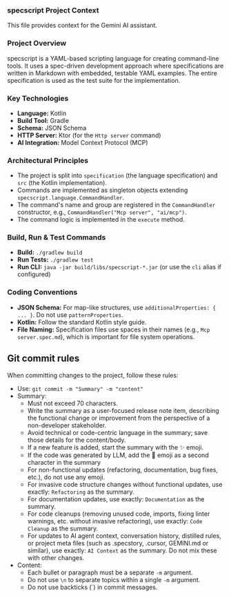 ### specscript Project Context

This file provides context for the Gemini AI assistant.

### Project Overview

specscript is a YAML-based scripting language for creating command-line tools. It uses a spec-driven development approach
where specifications are written in Markdown with embedded, testable YAML examples. The entire specification is used as
the test suite for the implementation.

### Key Technologies

- **Language:** Kotlin
- **Build Tool:** Gradle
- **Schema:** JSON Schema
- **HTTP Server:** Ktor (for the `Http server` command)
- **AI Integration:** Model Context Protocol (MCP)

### Architectural Principles

- The project is split into `specification` (the language specification) and `src` (the Kotlin implementation).
- Commands are implemented as singleton objects extending `specscript.language.CommandHandler`.
- The command's name and group are registered in the `CommandHandler` constructor, e.g.,
  `CommandHandler("Mcp server", "ai/mcp")`.
- The command logic is implemented in the `execute` method.

### Build, Run & Test Commands

- **Build:** `./gradlew build`
- **Run Tests:** `./gradlew test`
- **Run CLI:** `java -jar build/libs/specscript-*.jar` (or use the `cli` alias if configured)

### Coding Conventions

- **JSON Schema:** For map-like structures, use `additionalProperties: { ... }`. Do not use `patternProperties`.
- **Kotlin:** Follow the standard Kotlin style guide.
- **File Naming:** Specification files use spaces in their names (e.g., `Mcp server.spec.md`), which is important for
  file system operations.

## Git commit rules

When committing changes to the project, follow these rules:

- Use: `git commit -m "Summary" -m "content"`
- Summary:
    - Must not exceed 70 characters.
    - Write the summary as a user-focused release note item, describing the functional change or improvement from the
      perspective of a non-developer stakeholder.
    - Avoid technical or code-centric language in the summary; save those details for the content/body.
    - If a new feature is added, start the summary with the ✨ emoji.
    - If the code was generated by LLM, add the 🤖 emoji as a second character in the summary
    - For non-functional updates (refactoring, documentation, bug fixes, etc.), do not use any emoji.
    - For invasive code structure changes without functional updates, use exactly: `Refactoring` as the summary.
    - For documentation updates, use exactly: `Documentation` as the summary.
    - For code cleanups (removing unused code, imports, fixing linter warnings, etc. without invasive refactoring), use
      exactly: `Code Cleanup` as the summary.
    - For updates to AI agent context, conversation history, distilled rules, or project meta files (such as .specstory,
      .cursor, GEMINI.md or similar), use exactly: `AI Context` as the summary. Do not mix these with other changes.
- Content:
    - Each bullet or paragraph must be a separate `-m` argument.
    - Do not use `\n` to separate topics within a single `-m` argument.
    - Do not use backticks (`) in commit messages.